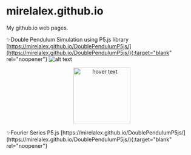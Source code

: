 # mirelalex.github.io
My github.io web pages.  

✨Double Pendulum Simulation using P5.js library  
[https://mirelalex.github.io/DoublePendulumP5js/](https://mirelalex.github.io/DoublePendulumP5js/){:target="blank" rel="noopener"} ![alt text](http://rotations.berkeley.edu/wp-content/uploads/2017/10/double-pendulum.png)
<p align="center">
  <img src="http://rotations.berkeley.edu/wp-content/uploads/2017/10/double-pendulum.png" width="150" title="hover text">
 
</p>
✨Fourier Series P5.js  
[https://mirelalex.github.io/DoublePendulumP5js/](https://mirelalex.github.io/DoublePendulumP5js/){:target="blank" rel="noopener"}
  
